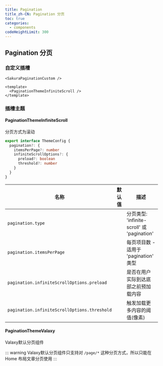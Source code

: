 ```yaml
---
title: Pagination
title_zh-CN: Pagination 分页
toc: true
categories:
  - components
codeHeightLimit: 300
---
```


## Pagination 分页

### 自定义插槽

`<SakuraPaginationCustom />`

```vue
<template>
  <PaginationThemeInfiniteScroll />
</template>
```

### 插槽主题

#### PaginationThemeInfiniteScroll

分页方式为滚动

<SakuraArticleListThemeCard />
<PaginationThemeInfiniteScroll />

```ts
export interface ThemeConfig {
  pagination?: {
    itemsPerPage?: number
    infiniteScrollOptions?: {
      preload?: boolean
      threshold?: number
    }
  }
}
```

| 名称                      | 默认值                               | 描述                                            |
| ------------------------- | ----------------------------------- | ----------------------------------------------- |
| `pagination.type`         |                                    | 分页类型: 'infinite-scroll' 或 'pagination'     |
| `pagination.itemsPerPage` |                                    | 每页项目数 - 适用于 'pagination' 类型           |
| `pagination.infiniteScrollOptions.preload` |        | 是否在用户实际到达底部之前预加载内容            |
| `pagination.infiniteScrollOptions.threshold` |      | 触发加载更多内容的阈值(像素)                    |

#### PaginationThemeValaxy

Valaxy默认分页组件

<PaginationThemeValaxy  :page-size="3" :total="30"/>

::: warning
Valaxy默认分页组件只支持对 `/page/*` 这种分页方式，所以只能在 Home 布局文章分页使用
:::
